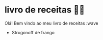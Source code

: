 # livro de receitas :man_cook:

Olá! Bem vindo ao meu livro de receitas :wave

- Strogonoff de frango

